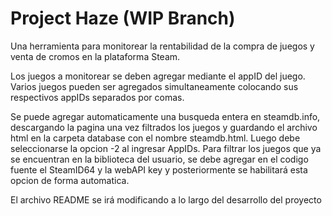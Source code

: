 # Project Haze (WIP Branch)

Una herramienta para monitorear la rentabilidad de la compra de juegos y venta de cromos en la plataforma Steam.

Los juegos a monitorear se deben agregar mediante el appID del juego. Varios juegos pueden ser agregados simultaneamente colocando sus respectivos appIDs separados por comas.

Se puede agregar automaticamente una busqueda entera en steamdb.info, descargando la pagina una vez filtrados los juegos y guardando el archivo html en la carpeta database con el nombre steamdb.html. Luego debe seleccionarse la opcion -2 al ingresar AppIDs. Para filtrar los juegos que ya se encuentran en la biblioteca del usuario, se debe agregar en el codigo fuente el SteamID64 y la webAPI key y posteriormente se habilitará esta opcion de forma automatica.

El archivo README se irá modificando a lo largo del desarrollo del proyecto

